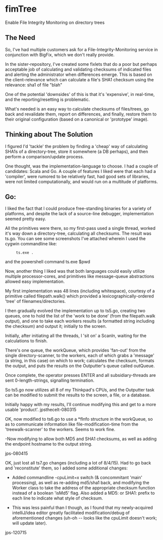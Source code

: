 # fimTree
Enable File Integrity Monitoring on directory trees

The Need
--------
So, I've had multiple customers ask for a File-Integrity-Monitoring service in
conjunction with BigFix, which we don't really provide.

In the sister-repository, I've created some fixlets that do a poor but perhaps
acceptable job of calculating and validating checksums of indicated files
and alerting the administrator when differences emerge.  This is based on the
client-relevance which can calculate a file's SHA1 checksum using the relevance:
		 sha1 of file "blah"

One of the potential 'downsides' of this is that it's 'expensive', in real-time,
and the reporting/resetting is problematic.

What's needed is an easy way to calculate checksums of files/trees, go back and
revalidate them, report on differences, and finally, restore them to their
original configuration (based on a canonical or 'prototype' image).

Thinking about The Solution
---------------------------
I figured I'd 'tackle' the problem by finding a 'cheap' way of calculating SHA1s
of a directory-tree, store it somewhere (a DB perhaps), and then perform a
comparison/update process.

One thought, was the implementation-language to choose.  I had a couple of
candidates: Scala and Go. A couple of features I liked were that each had a
'compiler', were rumored to be relatively fast, had good sets of libraries,
were not limited computationally, and would run on a multitude of platforms.

Go:
---
I liked the fact that I could produce free-standing binaries for a variety of
platforms, and despite the lack of a source-line debugger, implementation
seemed pretty easy.

All the primitives were there, so my first-pass used a single thread, worked
it's way down a directory-tree, calculating all checksums.  The result was
ts.go. You can see some screenshots I've attached wherein I used the
cygwin commandline like:

	     ts.exe .

and the powershell command
    	     ts.exe $pwd

Now, another thing I liked was that both languages could easily utilize multiple
processor-cores, and primitives like message-queue abstractions allowed easy
implementation.

My first implementation was 48 lines (including whitespace),
courtesy of a primitive called filepath.walk() which provided a
lexicographically-ordered 'tree' of filenames/directories.

I then gradually evolved the implementation up to ts5.go, creating two queues,
one to hold the list of the 'work to be done' (from the filepath.walk output),
and one to take each workers results (a formatted string including the checksum)
and output it; initially to the screen.

Initially, after initiating all the threads, I 'sit on' a Scanln, waiting for
the calculations to finish.

There's one queue, the workQueue, which provides 'fan-out' from the single
directory-scanner, to the workers, each of which grabs a 'message' (a string,
in this case) on which to work; calculates the checksum, formats the output,
and puts the results on the Outputter's queue called outQueue.

Once complete, the operator presses ENTER and all subsidiary-threads are sent
0-length-strings, signalling termination.

So ts5.go now utilizes all 8 of my Thinkpad's CPUs, and the Outputter task
can be modified to submit the results to the screen, a file, or a database.

Initially happy with my results, I'll continue modifying this and get to a
more usable 'product'.
jpsthecelt-080315

OK, now modified to ts6.go to use a *fInfo structure in the workQueue, so as to
communicate information like file-modification-time from the 'treewalk-scanner'
to the workers.  Seems to work fine.

-Now modifying to allow both MD5 and SHA1 checksums, as well as adding the
endpoint hostname to the output string.

jps-080415

OK, just lost all ts7.go changes (including a lot of 8/4/15).  Had to go back and 'reconstitute' them, so I added some additional changes:
- Added commandline -cpuLimit=x switch (& concommitant 'main' processing), as well as re-adding md5/sha1 back, and modifying the Worker class to take the address of the appropriate checksum function instead of a boolean 'isMd5' flag. Also added a MD5: or SHA1: prefix to each line to indicate what style of checksum. 

- This was less painful than I though, as I found that my newly-acquired intelliJ/idea editor greatly facilitated modification/debug of aforementioned changes (uh-oh -- looks like the cpuLimit doesn't work; will update later).

jps-120715
